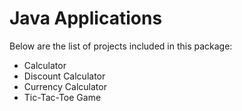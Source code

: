 # Java Applications
Below are the list of projects included in this package:

* Calculator
* Discount Calculator
* Currency Calculator
* Tic-Tac-Toe Game
